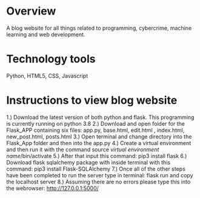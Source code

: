 # Overview
A blog website for all things related to programming, cybercrime, machine learning and web development.

# Technology tools
Python, HTML5, CSS, Javascript

# Instructions to view blog website

1.) Download the latest version of both python and flask. This programming is currently running on python 3.8
2.) Download and open folder for the Flask_APP containing six files: app.py, base.html, edit.html , index.html, new_post.html, posts.html
3.) Open terminal and change directory into the Flask_App folder and then into the app.py
4.) Create a virtual environment and then run it with the command source *virtual environment name*/bin/activate
5.) After that input this command: pip3 install flask
6.) Download flask sqlalchemy package with inside terminal with this command: pip3 install Flask-SQLAlchemy
7.) Once all of the other steps have been completed to run the server type in terminal: flask run and copy the localhost server
8.) Assuming there are no errors please type this into the webrowser: http://127.0.0.1:5000/ 
